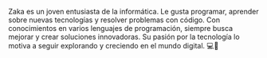 Zaka es un joven entusiasta de la informática. Le gusta programar, aprender sobre nuevas tecnologías y resolver problemas con código. Con conocimientos en varios lenguajes de programación, siempre busca mejorar y crear soluciones innovadoras. Su pasión por la tecnología lo motiva a seguir explorando y creciendo en el mundo digital. 💻🚀
